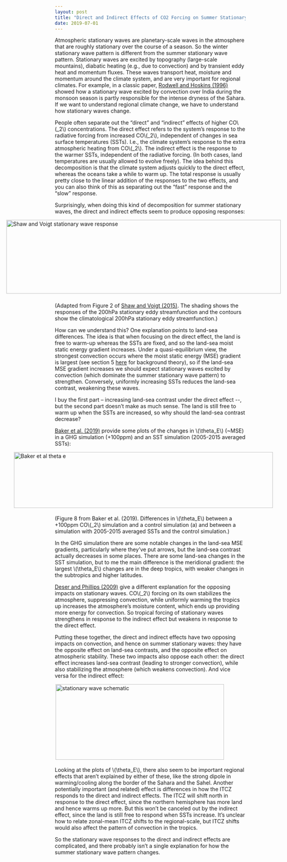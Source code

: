 ```yaml
---
layout: post
title: "Direct and Indirect Effects of CO2 Forcing on Summer Stationary Waves"
date: 2019-07-01
---
```


<p>Atmospheric stationary waves are planetary-scale waves in the atmosphere that are roughly stationary over the course of a season. So the winter stationary wave pattern is different from the summer stationary wave pattern. Stationary waves are excited by topography (large-scale mountains), diabatic heating (e.g., due to convection) and by transient eddy heat and momentum fluxes. These waves transport heat, moisture and momentum around the climate system, and are very important for regional climates. For example, in a classic paper, <a href="https://rmets.onlinelibrary.wiley.com/doi/10.1002/qj.49712253408">Rodwell and Hoskins (1996)</a> showed how a stationary wave excited by convection over India during the monsoon season is partly responsible for the intense dryness of the Sahara. If we want to understand regional climate change, we have to understand how stationary waves change.</p>

<p>People often separate out the “direct” and “indirect” effects of higher CO\(_2\) concentrations. The direct effect refers to the system’s response to the radiative forcing from increased CO\(_2\), independent of changes in sea surface temperatures (SSTs). I.e., the climate system’s response to the extra atmospheric heating from CO\(_2\). The indirect effect is the response to the warmer SSTs, independent of the radiative forcing. (In both cases, land temperatures are usually allowed to evolve freely). The idea behind this decomposition is that the climate system adjusts quickly to the direct effect, whereas the oceans take a while to warm up. The total response is usually pretty close to the linear addition of the responses to the two effects, and you can also think of this as separating out the “fast” response and the “slow” response.</p>

<p>Surprisingly, when doing this kind of decomposition for summer stationary waves, the direct and indirect effects seem to produce opposing responses:</p>

<img src="http://nicklutsko.github.io/notes/images/Shaw_Voigt_Stationary.png" alt="Shaw and Voigt stationary wave response" style="position:absolute; left:100px; width:725px;height:195px;" class="center">
<br /><br /><br /><br /><br /><br /><br /><br /><br /><br /><br /><br />

<p>(Adapted from Figure 2 of <a href="https://www.nature.com/articles/ngeo2449.pdf">Shaw and Voigt (2015)</a>. The shading shows the responses of the 200hPa stationary eddy streamfunction and the contours show the climatological 200hPa stationary eddy streamfunction.)</p> 

<p>How can we understand this? One explanation points to land-sea differences. The idea is that when focusing on the direct effect, the land is free to warm-up whereas the SSTs are fixed, and so the land-sea moist static energy gradient increases. Under a quasi-equilibrium view, the strongest convection occurs where the moist static energy (MSE) gradient is largest (see section 5 <a href="https://journals.ametsoc.org/doi/pdf/10.1175/JAS3916.1">here</a> for background theory), so if the land-sea MSE gradient increases we should expect stationary waves excited by convection (which dominate the summer stationary wave pattern) to strengthen. Conversely, uniformly increasing SSTs reduces the land-sea contrast, weakening these waves.</p> 

<p>I buy the first part – increasing land-sea contrast under the direct effect --, but the second part doesn’t make as much sense. The land is still free to warm up when the SSTs are increased, so why should the land-sea contrast decrease?</p> 

<p><a href="https://link.springer.com/content/pdf/10.1007%2Fs00382-019-04786-1.pdf">Baker et al. (2019)</a> provide some plots of the changes in \(\theta_E\) (~MSE) in a GHG simulation (+100ppm) and an SST simulation (2005-2015 averaged SSTs):</p> 

<img src="http://nicklutsko.github.io/notes/images/Baker_et_al_theta_e.png" alt="Baker et al theta e" style="position:absolute; left:120px; width:684px;height:148px;" class="center">
<br /><br /><br /><br /><br /><br /><br /><br /><br />

<p>(Figure 8 from Baker et al. (2019). Differences in \(\theta_E\) between a +100ppm CO\(_2\) simulation and a control simulation (a) and between a simulation with 2005-2015 averaged SSTs and the control simulation.)</p> 

<p>In the GHG simulation there are some notable changes in the land-sea MSE gradients, particularly where they’ve put arrows, but the land-sea contrast actually decreases in some places. There are some land-sea changes in the SST simulation, but to me the main difference is the meridional gradient: the largest \(\theta_E\) changes are in the deep tropics, with weaker changes in the subtropics and higher latitudes. </p>

<p><a href="https://journals.ametsoc.org/doi/full/10.1175/2008JCLI2453.1">Deser and Phillips (2009)</a> give a different explanation for the opposing impacts on stationary waves. CO\(_2\) forcing on its own stabilizes the atmosphere, suppressing convection, while uniformly warming the tropics up increases the atmosphere’s moisture content, which ends up providing more energy for convection. So tropical forcing of stationary waves strengthens in response to the indirect effect but weakens in response to the direct effect.</p>

<p>Putting these together, the direct and indirect effects have two opposing impacts on convection, and hence on summer stationary waves: they have the opposite effect on land-sea contrasts, and the opposite effect on atmospheric stability. These two impacts also oppose each other: the direct effect increases land-sea contrast (leading to stronger convection), while also stabilizing the atmosphere (which weakens convection). And vice versa for the indirect effect:</p>

<img src="http://nicklutsko.github.io/notes/images/stationary_wave_schematic.jpg" alt="stationary wave schematic" style="position:absolute; left:230px; width:445px;height:200px;" class="center">
<br /><br /><br /><br /><br /><br /><br /><br /><br /><br /><br /><br />

<p>Looking at the plots of \(\theta_E\), there also seem to be important regional effects that aren’t explained by either of these, like the strong dipole in warming/cooling along the border of the Sahara and the Sahel. Another potentially important (and related) effect is differences in how the ITCZ responds to the direct and indirect effects. The ITCZ will shift north in response to the direct effect, since the northern hemisphere has more land and hence warms up more. But this won’t be canceled out by the indirect effect, since the land is still free to respond when SSTs increase. It’s unclear how to relate zonal-mean ITCZ shifts to the regional-scale, but ITCZ shifts would also affect the pattern of convection in the tropics.</p> 

<p>So the stationary wave responses to the direct and indirect effects are complicated, and there probably isn’t a single explanation for how the summer stationary wave pattern changes.</p> 
